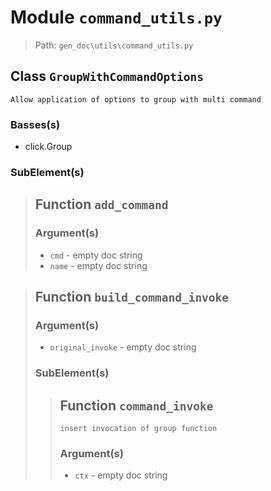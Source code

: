 # Module `command_utils.py`
> Path: `gen_doc\utils\command_utils.py`
## Class `GroupWithCommandOptions`
```text
Allow application of options to group with multi command
```

### Basses(s)
+ click.Group
### SubElement(s)
 > ## Function  `add_command`
 > ### Argument(s)
 > + `cmd` - empty doc string
 > + `name` - empty doc string
 > ## Function  `build_command_invoke`
 > ### Argument(s)
 > + `original_invoke` - empty doc string
 > ### SubElement(s)
 > > ## Function  `command_invoke`
 > > ```text
 > > insert invocation of group function
 > > ```
 > >
 > > ### Argument(s)
 > > + `ctx` - empty doc string